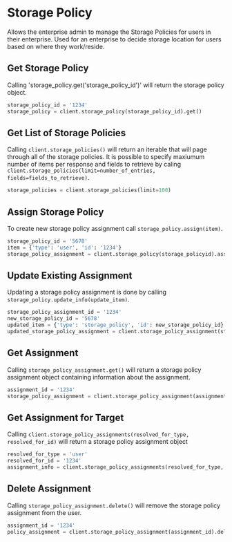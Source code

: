 Storage Policy 
==============

Allows the enterprise admin to manage the Storage Policies for users in their
enterprise. Used for an enterprise to decide storage location for users based on
where they work/reside. 


Get Storage Policy
------------------

Calling 'storage_policy.get('storage_policy_id')' will return the storage policy object.

```python
storage_policy_id = '1234'
storage_policy = client.storage_policy(storage_policy_id).get()
```

Get List of Storage Policies
----------------------------

Calling `client.storage_policies()` will return an iterable that will page through all of the storage policies. It is possible to specify maxiumum number of items per response and fields to retrieve by caling `client.storage_policies(limit=number_of_entries, fields=fields_to_retrieve)`.

```python
storage_policies = client.storage_policies(limit=100)
```

Assign Storage Policy
---------------------

To create new storage policy assignment call `storage_policy.assign(item)`.

```python
storage_policy_id = '5678'
item = {'type': 'user', 'id': '1234'}
storage_policy_assignment = client.storage_policy(storage_policyid).assign(item)
```

Update Existing Assignment
--------------------------

Updating a storage policy assignment is done by calling `storage_policy.update_info(update_item)`.

```python
storage_policy_assignment_id = '1234'
new_storage_policy_id = '5678'
updated_item = {'type': 'storage_policy', 'id': new_storage_policy_id}
updated_storage_policy_assignment = client.storage_policy_assignment(storage_policy_assignment).update_info(updated_item)
```

Get Assignment
--------------

Calling `storage_policy_assignment.get()` will return a storage policy assignment object containing information about the assignment.

```python
assignment_id = '1234'
storage_policy_assignment = client.storage_policy_assignment(assignment_id).get()
```

Get Assignment for Target
-------------------------

Calling `client.storage_policy_assignments(resolved_for_type, resolved_for_id)` will return a storage policy assignment object

```python
resolved_for_type = 'user'
resolved_for_id = '1234'
assignment_info = client.storage_policy_assignments(resolved_for_type, resolved_for_id)
```

Delete Assignment
-----------------

Calling `storage_policy_assignment.delete()` will remove the storage policy assignment from the user.

```python
assignment_id = '1234'
policy_assignment = client.storage_policy_assignment(assignment_id).delete()
```